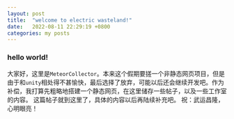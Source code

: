 ```yaml
---
layout: post
title:  "welcome to electric wasteland!"
date:   2022-08-11 22:29:19 +0800
categories: my posts
---
```

### hello world!
大家好，这里是`MeteorCollector`。本来这个假期要搓一个非静态网页项目，但是由于和`unity`相处得不甚愉快，最后选择了放弃，可能以后还会继续开发吧。作为补偿，我打算先粗略地搭建一个静态网页，在这里储存一些帖子，以及一些工作室的内容。
这篇帖子就到这里了，具体的内容以后再陆续补充吧。
祝：武运昌隆，心明眼亮！